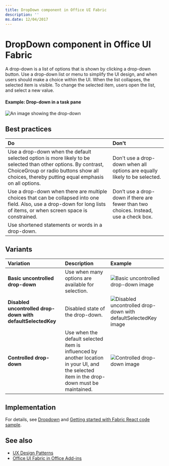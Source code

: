 ```yaml
---
title: DropDown component in Office UI Fabric
description: ''
ms.date: 12/04/2017
---
```


# DropDown component in Office UI Fabric

A drop-down is a list of options that is shown by clicking a drop-down button. Use a drop-down list or menu to simplify the UI design, and when users should make a choice within the UI. When the list collapses, the selected item is visible. To change the selected item, users open the list, and select a new value.
  
#### Example: Drop-down in a task pane

![An image showing the drop-down](../images/overview-with-app-dropdown.png)

## Best practices

|**Do**|**Don't**|
|:------------|:--------------|
|Use a drop-down when the default selected option is more likely to be selected than other options. By contrast, ChoiceGroup or radio buttons show all choices, thereby putting equal emphasis on all options.|Don't use a drop-down when all options are equally likely to be selected.|
|Use a drop-down when there are multiple choices that can be collapsed into one field. Also, use a drop-down for long lists of items, or when screen space is constrained.|Don’t use a drop-down if there are fewer than two choices. Instead, use a check box.|
|Use shortened statements or words in a drop-down.| |

## Variants

|**Variation**|**Description**|**Example**|
|:------------|:--------------|:----------|
|**Basic uncontrolled drop-down**|Use when many options are available for selection.|![Basic uncontrolled drop-down image](../images/dropdown-uncontrolled.png)<br/>|
|**Disabled uncontrolled drop-down with defaultSelectedKey**|Disabled state of the drop-down.|![Disabled uncontrolled drop-down with defaultSelectedKey image](../images/dropdown-disabled.png)<br/>|
|**Controlled drop-down**|Use when the default selected item is influenced by another location in your UI, and the selected item in the drop-down must be maintained.|![Controlled drop-down image](../images/dropdown-controlled.png)<br/>|

## Implementation

For details, see [Dropdown](https://dev.office.com/fabric#/components/dropdown) and [Getting started with Fabric React code sample](https://github.com/OfficeDev/Word-Add-in-GettingStartedFabricReact).

## See also

- [UX Design Patterns](https://github.com/OfficeDev/Office-Add-in-UX-Design-Patterns-Code)
- [Office UI Fabric in Office Add-ins](office-ui-fabric.md)
